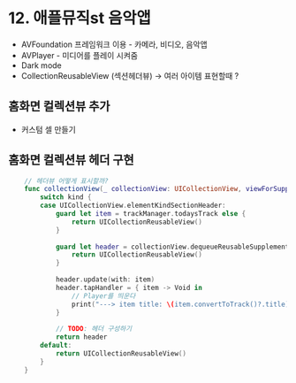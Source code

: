 # 12. 애플뮤직st 음악앱
- AVFoundation 프레임워크 이용 - 카메라, 비디오, 음악앱
- AVPlayer - 미디어를 플레이 시켜줌
- Dark mode
- CollectionReusableView (섹션헤더뷰) -> 여러 아이템 표현할때 ?

## 홈화면 컬렉션뷰 추가
- 커스텀 셀 만들기

## 홈화면 컬렉션뷰 헤더 구현

```Swift
    // 헤더뷰 어떻게 표시할까?
    func collectionView(_ collectionView: UICollectionView, viewForSupplementaryElementOfKind kind: String, at indexPath: IndexPath) -> UICollectionReusableView {
        switch kind {
        case UICollectionView.elementKindSectionHeader:
            guard let item = trackManager.todaysTrack else {
                return UICollectionReusableView()
            }
            
            guard let header = collectionView.dequeueReusableSupplementaryView(ofKind: kind, withReuseIdentifier: "TrackCollectionHeaderView", for: indexPath) as? TrackCollectionHeaderView else {
                return UICollectionReusableView()
            }
            
            header.update(with: item)
            header.tapHandler = { item -> Void in
                // Player를 띄운다
                print("---> item title: \(item.convertToTrack()?.title)")
            }
            
            // TODO: 헤더 구성하기
            return header
        default:
            return UICollectionReusableView()
        }
    }
```